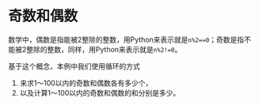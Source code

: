 # 奇数和偶数

数学中，偶数是指能被2整除的整数，用Python来表示就是`n%2==0`；奇数是指不能被2整除的整数，同样，用Python来表示就是`n%2!=0`。

基于这个概念，本例中我们使用循环的方式
1. 来求1～100以内的奇数和偶数各有多少个，
2. 以及计算1～100以内的奇数和偶数的和分别是多少。

